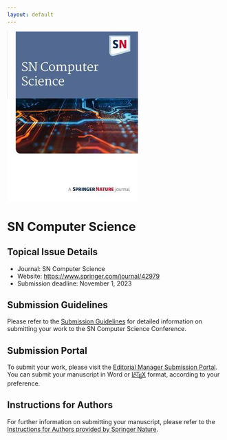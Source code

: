 ```yaml
---
layout: default
---
```


<a href="https://www.springer.com/journal/42979" rel="some text"><img src="assets/springernature_cs.jpg" alt="" /></a>

# SN Computer Science


## Topical Issue Details
* Journal: SN Computer Science
* Website: <https://www.springer.com/journal/42979>
* Submission deadline: November 1, 2023

## Submission Guidelines
Please refer to the [Submission Guidelines](https://www.springer.com/journal/42979/submission-guidelines?IFA.) for detailed information on submitting your work to the SN Computer Science Conference.

## Submission Portal

<!-- Inline CSS for the LaTeX symbol -->
<style>
.latex, .latex sub {
    font-size: 1em;
}
.latex sub {
    vertical-align: -0.5ex;
    margin-left: -0.1667em;
    margin-right: -0.125em;
    text-transform: uppercase;
}
.latex sup {
    font-size: 0.85em;
    vertical-align: 0.15em;
    margin-left: -0.36em;
    margin-right: -0.15em;
    text-transform: uppercase;
}
</style>

To submit your work, please visit the [Editorial Manager Submission Portal](https://www.editorialmanager.com/sncs/default2.aspx). You can submit your manuscript in Word or [<span class="latex">L<sup>a</sup>T<sub>e</sub>X</span>](https://www.springernature.com/gp/authors/campaigns/latex-author-support) format, according to your preference.

## Instructions for Authors
For further information on submitting your manuscript, please refer to the [Instructions for Authors provided by Springer Nature](https://www.editorialmanager.com/sncs/default2.aspx).
